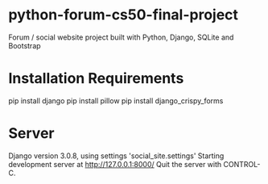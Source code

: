 # python-forum-cs50-final-project
Forum / social website project built with Python, Django, SQLite and Bootstrap

# Installation Requirements
pip install django
pip install pillow
pip install django_crispy_forms

# Server
Django version 3.0.8, using settings 'social_site.settings'
Starting development server at http://127.0.0.1:8000/
Quit the server with CONTROL-C.